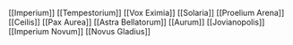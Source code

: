 [[Imperium]]
[[Tempestorium]]
[[Vox Eximia]]
[[Solaria]]
[[Proelium Arena]]
[[Ceilis]]
[[Pax Aurea]]
[[Astra Bellatorum]]
[[Aurum]]
[[Jovianopolis]]
[[Imperium Novum]]
[[Novus Gladius]]